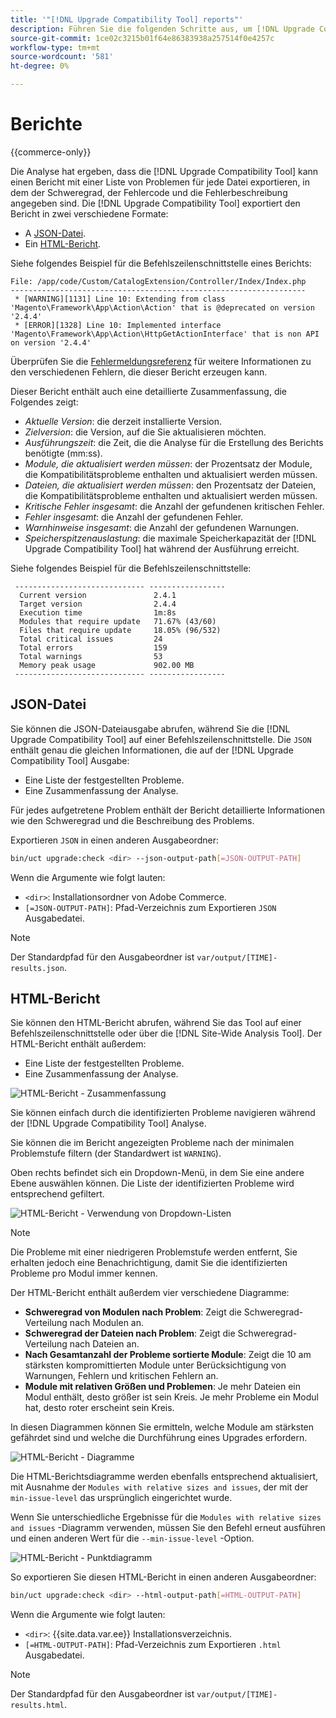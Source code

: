 ```yaml
---
title: '"[!DNL Upgrade Compatibility Tool] reports"'
description: Führen Sie die folgenden Schritte aus, um [!DNL Upgrade Compatibility Tool] in Ihrem Adobe Commerce-Projekt.
source-git-commit: 1ce02c3215b01f64e86383938a257514f0e4257c
workflow-type: tm+mt
source-wordcount: '581'
ht-degree: 0%

---
```



# Berichte

{{commerce-only}}

Die Analyse hat ergeben, dass die [!DNL Upgrade Compatibility Tool] kann einen Bericht mit einer Liste von Problemen für jede Datei exportieren, in dem der Schweregrad, der Fehlercode und die Fehlerbeschreibung angegeben sind. Die [!DNL Upgrade Compatibility Tool] exportiert den Bericht in zwei verschiedene Formate:

- A [JSON-Datei](reports.md#json-file).
- Ein [HTML-Bericht](reports.md#html-report).

Siehe folgendes Beispiel für die Befehlszeilenschnittstelle eines Berichts:

```terminal
File: /app/code/Custom/CatalogExtension/Controller/Index/Index.php
------------------------------------------------------------------
 * [WARNING][1131] Line 10: Extending from class 'Magento\Framework\App\Action\Action' that is @deprecated on version '2.4.4'
 * [ERROR][1328] Line 10: Implemented interface 'Magento\Framework\App\Action\HttpGetActionInterface' that is non API on version '2.4.4'
```

Überprüfen Sie die [Fehlermeldungsreferenz](../upgrade-compatibility-tool/error-messages.md) für weitere Informationen zu den verschiedenen Fehlern, die dieser Bericht erzeugen kann.

Dieser Bericht enthält auch eine detaillierte Zusammenfassung, die Folgendes zeigt:

- *Aktuelle Version*: die derzeit installierte Version.
- *Zielversion*: die Version, auf die Sie aktualisieren möchten.
- *Ausführungszeit*: die Zeit, die die Analyse für die Erstellung des Berichts benötigte (mm:ss).
- *Module, die aktualisiert werden müssen*: der Prozentsatz der Module, die Kompatibilitätsprobleme enthalten und aktualisiert werden müssen.
- *Dateien, die aktualisiert werden müssen*: den Prozentsatz der Dateien, die Kompatibilitätsprobleme enthalten und aktualisiert werden müssen.
- *Kritische Fehler insgesamt*: die Anzahl der gefundenen kritischen Fehler.
- *Fehler insgesamt*: die Anzahl der gefundenen Fehler.
- *Warnhinweise insgesamt*: die Anzahl der gefundenen Warnungen.
- *Speicherspitzenauslastung*: die maximale Speicherkapazität der [!DNL Upgrade Compatibility Tool] hat während der Ausführung erreicht.

Siehe folgendes Beispiel für die Befehlszeilenschnittstelle:

```terminal
 ----------------------------- ----------------- 
  Current version               2.4.1            
  Target version                2.4.4            
  Execution time                1m:8s            
  Modules that require update   71.67% (43/60)   
  Files that require update     18.05% (96/532)  
  Total critical issues         24               
  Total errors                  159              
  Total warnings                53               
  Memory peak usage             902.00 MB        
 ----------------------------- ----------------- 
```

## JSON-Datei

Sie können die JSON-Dateiausgabe abrufen, während Sie die [!DNL Upgrade Compatibility Tool] auf einer Befehlszeilenschnittstelle. Die `JSON` enthält genau die gleichen Informationen, die auf der [!DNL Upgrade Compatibility Tool] Ausgabe:

- Eine Liste der festgestellten Probleme.
- Eine Zusammenfassung der Analyse.

Für jedes aufgetretene Problem enthält der Bericht detaillierte Informationen wie den Schweregrad und die Beschreibung des Problems.

Exportieren `JSON` in einen anderen Ausgabeordner:

```bash
bin/uct upgrade:check <dir> --json-output-path[=JSON-OUTPUT-PATH]
```

Wenn die Argumente wie folgt lauten:

- `<dir>`: Installationsordner von Adobe Commerce.
- `[=JSON-OUTPUT-PATH]`: Pfad-Verzeichnis zum Exportieren `JSON` Ausgabedatei.

>[!NOTE]
>
> Der Standardpfad für den Ausgabeordner ist `var/output/[TIME]-results.json`.

## HTML-Bericht

Sie können den HTML-Bericht abrufen, während Sie das Tool auf einer Befehlszeilenschnittstelle oder über die [!DNL Site-Wide Analysis Tool]. Der HTML-Bericht enthält außerdem:

- Eine Liste der festgestellten Probleme.
- Eine Zusammenfassung der Analyse.

![HTML-Bericht - Zusammenfassung](../../assets/upgrade-guide/uct-html-summary.png)

Sie können einfach durch die identifizierten Probleme navigieren während der [!DNL Upgrade Compatibility Tool] Analyse.

Sie können die im Bericht angezeigten Probleme nach der minimalen Problemstufe filtern (der Standardwert ist `WARNING`).

Oben rechts befindet sich ein Dropdown-Menü, in dem Sie eine andere Ebene auswählen können. Die Liste der identifizierten Probleme wird entsprechend gefiltert.

![HTML-Bericht - Verwendung von Dropdown-Listen](../../assets/upgrade-guide/uct-html-filtered-issues-list.png)

>[!NOTE]
>
> Die Probleme mit einer niedrigeren Problemstufe werden entfernt, Sie erhalten jedoch eine Benachrichtigung, damit Sie die identifizierten Probleme pro Modul immer kennen.

Der HTML-Bericht enthält außerdem vier verschiedene Diagramme:

- **Schweregrad von Modulen nach Problem**: Zeigt die Schweregrad-Verteilung nach Modulen an.
- **Schweregrad der Dateien nach Problem**: Zeigt die Schweregrad-Verteilung nach Dateien an.
- **Nach Gesamtanzahl der Probleme sortierte Module**: Zeigt die 10 am stärksten kompromittierten Module unter Berücksichtigung von Warnungen, Fehlern und kritischen Fehlern an.
- **Module mit relativen Größen und Problemen**: Je mehr Dateien ein Modul enthält, desto größer ist sein Kreis. Je mehr Probleme ein Modul hat, desto roter erscheint sein Kreis.

In diesen Diagrammen können Sie ermitteln, welche Module am stärksten gefährdet sind und welche die Durchführung eines Upgrades erfordern.

![HTML-Bericht - Diagramme](../../assets/upgrade-guide/uct-html-diagrams.png)

Die HTML-Berichtsdiagramme werden ebenfalls entsprechend aktualisiert, mit Ausnahme der `Modules with relative sizes and issues`, der mit der `min-issue-level` das ursprünglich eingerichtet wurde.

Wenn Sie unterschiedliche Ergebnisse für die `Modules with relative sizes and issues` -Diagramm verwenden, müssen Sie den Befehl erneut ausführen und einen anderen Wert für die `--min-issue-level` -Option.

![HTML-Bericht - Punktdiagramm](../../assets/upgrade-guide/uct-html-filtered-diagrams.png)

So exportieren Sie diesen HTML-Bericht in einen anderen Ausgabeordner:

```bash
bin/uct upgrade:check <dir> --html-output-path[=HTML-OUTPUT-PATH]
```

Wenn die Argumente wie folgt lauten:

- `<dir>`: {{site.data.var.ee}} Installationsverzeichnis.
- `[=HTML-OUTPUT-PATH]`: Pfad-Verzeichnis zum Exportieren `.html` Ausgabedatei.

>[!NOTE]
>
> Der Standardpfad für den Ausgabeordner ist `var/output/[TIME]-results.html`.

